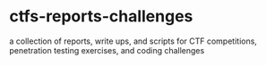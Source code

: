 # ctfs-reports-challenges

a collection of reports, write ups, and scripts for CTF competitions, penetration testing exercises, and coding challenges

